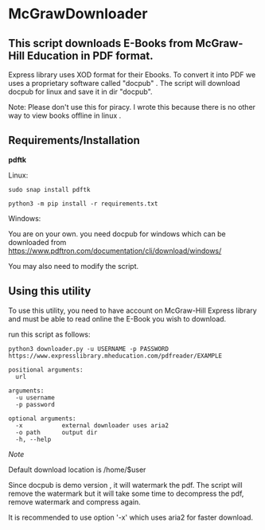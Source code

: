 # McGrawDownloader
## This script downloads E-Books from McGraw-Hill Education in  PDF format.
Express library uses XOD format for their Ebooks. To convert it into PDF we uses a proprietary software called "docpub" . The  script will download docpub for linux and save it in dir "docpub".

Note:  Please don't use this for piracy.
I wrote this because there is no other way to view books offline in linux .

## Requirements/Installation
**pdftk** 

Linux:

```
sudo snap install pdftk
```

```
python3 -m pip install -r requirements.txt
```
Windows:

You are on your own. you need docpub for windows
which can be downloaded from https://www.pdftron.com/documentation/cli/download/windows/

You may also need to modify the script.


## Using this utility

To use this utility, you need to have account on McGraw-Hill Express library and must be able to read online the E-Book you wish to download.
 
run this script as follows:
```
python3 downloader.py -u USERNAME -p PASSWORD https://www.expresslibrary.mheducation.com/pdfreader/EXAMPLE
```

```
positional arguments:
  url          

arguments:
  -u username
  -p password

optional arguments:
  -x           external downloader uses aria2
  -o path      output dir
  -h, --help   
```
_Note_

Default download location is /home/$user

Since  docpub is demo version , it will watermark the pdf. The script will remove the watermark but it will take some time to decompress the pdf, remove watermark and compress again. 

It is recommended to use option '-x'
which uses aria2 for faster download.

